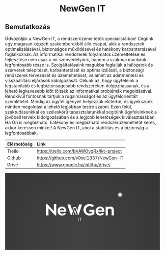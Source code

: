 <h1 align="center">NewGen IT</h1>

## Bemutatkozás

Üdvözöljük a NewGen IT, a rendszerüzemeltetők specialistáiban!
Cégünk egy magasan képzett szakemberekből álló csapat, akik a rendszerek optimalizálásával, biztonságos működésével és hatékony karbantartásával foglalkoznak. Az informatikai rendszerek folyamatos üzemeltetése és fejlesztése nem csak a mi szenvedélyünk, hanem a szakmai munkánk legfontosabb része is.
Szolgáltatásaink magukba foglalják a hálózatok és szerverek telepítését, karbantartását és optimalizálását, a biztonsági rendszerek tervezését és üzemeltetését, valamint az adatmentési és visszaállítási eljárások kidolgozását. Célunk az, hogy ügyfeleink a legstabilabb és legbiztonságosabb rendszereken dolgozhassanak, és a lehető legkevesebb időt töltsék az informatikai problémák megoldásával.
Rendkívül fontosnak tartjuk a rugalmasságot és az ügyfélorientált szemléletet. Mindig az ügyfél igényeit helyezzük előtérbe, és igyekszünk minden megoldást a lehető legjobban testre szabni. Ezen felül, szaktudásunkkal és széleskörű tapasztalatunkkal segítünk ügyfeleinknek a jövőbeli terveik kidolgozásában és a legjobb lehetőségek kiválasztásában.
Ha Ön is megbízható, hatékony és megbízható rendszerüzemeltetőt keres, akkor keressen minket! A NewGen IT, ahol a stabilitás és a biztonság a legfontosabbak.

Elérhetőség | Link
| :--- | :--- 
Trello  | https://trello.com/b/iAWOvqRx/ikt-project
Github  | https://github.com/v0xel1337/NewGen-IT
Drive  | https://www.google.hu/intl/hu/drive/

![alt text](https://github.com/v0xel1337/NewGen-IT/blob/main/Logo.PNG)
